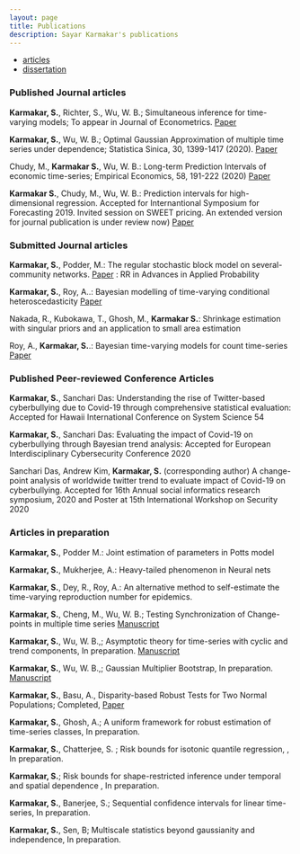 ```yaml
---
layout: page
title: Publications
description: Sayar Karmakar's publications
---
```


<div class="navbar">
    <div class="navbar-inner">
        <ul class="nav">
            <li><a href="#articles">articles</a></li>
            <li><a href="#thesis">dissertation</a></li>
        </ul>
    </div>
</div>


### <a name="articles"></a>Published Journal articles

**Karmakar, S.**, Richter, S., Wu, W. B.; Simultaneous inference for time-varying models; To appear in Journal of Econometrics. 
[Paper](https://arxiv.org/abs/2011.13157) 

**Karmakar, S.**, Wu, W. B.; Optimal Gaussian Approximation of multiple time series under dependence; Statistica Sinica, 30, 1399-1417 (2020). [Paper](doi.org/10.5705/ss.202017.0303) 

Chudy, M., **Karmakar S.**, Wu, W. B.: Long-term Prediction Intervals of economic time-series; Empirical Economics, 58, 191-222 (2020) [Paper](https://doi.org/10.1007/s00181-019-01689-2) 

**Karmakar S.**, Chudy, M., Wu, W. B.: Prediction intervals for high-dimensional regression. Accepted for Internantional Symposium for Forecasting 2019. Invited session on SWEET pricing. An extended version for journal publication is under review now) [Paper](https://sayarkarmakar.github.io/publications/sayar4.pdf) 


### <a name="articles"></a>Submitted Journal articles
**Karmakar, S.**, Podder, M.: The regular stochastic block model on several-community networks. [Paper](https://arxiv.org/abs/2002.05577) : RR in Advances in Applied Probability

**Karmakar, S.**, Roy, A..: Bayesian modelling of time-varying conditional heteroscedasticity [Paper](https://arxiv.org/abs/2009.06007) 

Nakada, R., Kubokawa, T., Ghosh, M., **Karmakar S.**: Shrinkage estimation with singular priors and an application to small area estimation

Roy, A., **Karmakar, S.**.: Bayesian time-varying models for count time-series [Paper](https://arxiv.org/abs/2009.07634) 

### <a name="articles"></a> Published Peer-reviewed Conference Articles 

**Karmakar, S.**, Sanchari Das: Understanding the rise of Twitter-based cyberbullying due to Covid-19 through comprehensive statistical evaluation: Accepted for Hawaii International Conference on System Science 54 

**Karmakar, S.**, Sanchari Das: Evaluating the impact of Covid-19 on cyberbullying through Bayesian trend analysis: Accepted for European Interdisciplinary Cybersecurity Conference 2020

Sanchari Das, Andrew Kim, **Karmakar, S.** (corresponding author) A change-point analysis of worldwide twitter trend to evaluate impact of Covid-19 on cyberbullying. Accepted for 16th Annual social informatics research symposium, 2020 and Poster at 15th International Workshop on Security 2020

### <a name="articles"></a> Articles in preparation

**Karmakar, S.**, Podder M.: Joint estimation of parameters in Potts model

**Karmakar, S.**, Mukherjee, A.: Heavy-tailed phenomenon in Neural nets

**Karmakar, S.**, Dey, R., Roy, A.: An alternative method to self-estimate the time-varying reproduction number for epidemics.

**Karmakar, S.**, Cheng, M., Wu, W. B.; Testing Synchronization of Change-points in multiple time series [Manuscript](../publications/sayar5.pdf)

**Karmakar, S.**, Wu, W. B.,; Asymptotic theory for time-series with cyclic and trend components, In preparation. [Manuscript](../publications/sayar6.pdf)

**Karmakar, S.**, Wu, W. B.,; Gaussian Multiplier Bootstrap, In preparation. [Manuscript](../publications/sayar7.pdf)

**Karmakar, S.**, Basu, A., Disparity-based Robust Tests for Two Normal
Populations; Completed, [Paper](../publications/sayarrobust.pdf) 

**Karmakar, S.**, Ghosh, A.; A uniform framework for robust estimation of time-series classes, In preparation. 

**Karmakar, S.**, Chatterjee, S. ;  Risk bounds for isotonic quantile regression, , In preparation. 

**Karmakar, S.**;  Risk bounds for shape-restricted inference under temporal and spatial dependence , In preparation. 

**Karmakar, S.**, Banerjee, S.; Sequential confidence intervals for linear time-series, In preparation. 

**Karmakar, S.**, Sen, B; Multiscale statistics beyond gaussianity and independence, In preparation. 





